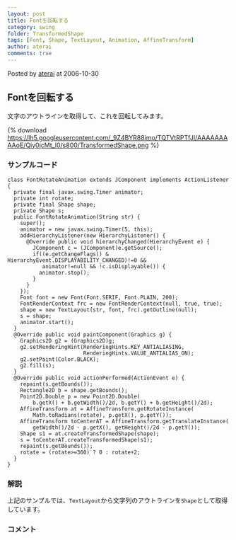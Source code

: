 ```yaml
---
layout: post
title: Fontを回転する
category: swing
folder: TransformedShape
tags: [Font, Shape, TextLayout, Animation, AffineTransform]
author: aterai
comments: true
---
```


Posted by [aterai](http://terai.xrea.jp/aterai.html) at 2006-10-30

## Fontを回転する
文字のアウトラインを取得して、これを回転してみます。


{% download https://lh5.googleusercontent.com/_9Z4BYR88imo/TQTVtRPTfJI/AAAAAAAAAoE/Qiy0jcMt_l0/s800/TransformedShape.png %}

### サンプルコード
<pre class="prettyprint"><code>class FontRotateAnimation extends JComponent implements ActionListener {
  private final javax.swing.Timer animator;
  private int rotate;
  private final Shape shape;
  private Shape s;
  public FontRotateAnimation(String str) {
    super();
    animator = new javax.swing.Timer(5, this);
    addHierarchyListener(new HierarchyListener() {
      @Override public void hierarchyChanged(HierarchyEvent e) {
        JComponent c = (JComponent)e.getSource();
        if((e.getChangeFlags() &amp; HierarchyEvent.DISPLAYABILITY_CHANGED)!=0 &amp;&amp;
           animator!=null &amp;&amp; !c.isDisplayable()) {
          animator.stop();
        }
      }
    });
    Font font = new Font(Font.SERIF, Font.PLAIN, 200);
    FontRenderContext frc = new FontRenderContext(null, true, true);
    shape = new TextLayout(str, font, frc).getOutline(null);
    s = shape;
    animator.start();
  }
  @Override public void paintComponent(Graphics g) {
    Graphics2D g2 = (Graphics2D)g;
    g2.setRenderingHint(RenderingHints.KEY_ANTIALIASING,
                        RenderingHints.VALUE_ANTIALIAS_ON);
    g2.setPaint(Color.BLACK);
    g2.fill(s);
  }
  @Override public void actionPerformed(ActionEvent e) {
    repaint(s.getBounds());
    Rectangle2D b = shape.getBounds();
    Point2D.Double p = new Point2D.Double(
        b.getX() + b.getWidth()/2d, b.getY() + b.getHeight()/2d);
    AffineTransform at = AffineTransform.getRotateInstance(
        Math.toRadians(rotate), p.getX(), p.getY());
    AffineTransform toCenterAT = AffineTransform.getTranslateInstance(
        getWidth()/2d - p.getX(), getHeight()/2d - p.getY());
    Shape s1 = at.createTransformedShape(shape);
    s = toCenterAT.createTransformedShape(s1);
    repaint(s.getBounds());
    rotate = (rotate&gt;=360) ? 0 : rotate+2;
  }
}
</code></pre>

### 解説
上記のサンプルでは、`TextLayout`から文字列のアウトラインを`Shape`として取得しています。

### コメント

